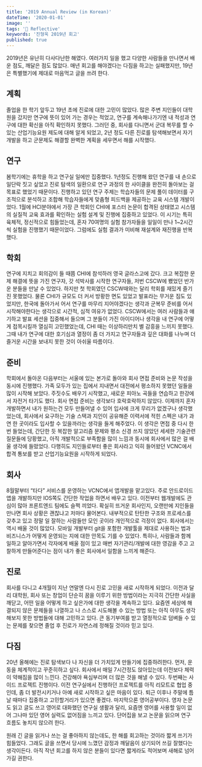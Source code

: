 ```yaml
---
title: '2019 Annual Review (in Korean)'
dateTime: '2020-01-01'
image: ''
tags: '🧘 Reflective'
keywords: '진형욱 2019년 회고'
published: true
---
```


2019년은 유난히 다사다난한 해였다. 여러가지 일을 했고 다양한 사람들을 만나면서 배운 점도, 깨달은 점도 많았다. 매년 회고를 해야겠다는 다짐을 하고는 실패했지만, 19년은 특별했기에 제대로 마음먹고 글을 쓰려 한다.

## 계획

졸업을 한 학기 앞두고 19년 초에 진로에 대한 고민이 많았다. 많은 주변 지인들이 대학원을 갔지만 연구에 뜻이 있어 가는 경우는 적었고, 연구를 계속해나가기엔 내 적성과 연구에 대한 확신을 아직 확인하지 못했다. 그러던 중, 회사를 다니면서 군대 복무를 할 수 있는 산업기능요원 제도에 대해 알게 되었고, 2년 정도 다른 진로를 탐색해보면서 자기개발을 하고 군문제도 해결할 완벽한 계획을 세우면서 해를 시작했다.

## 연구

봄학기에는 휴학을 하고 연구실 일에만 집중했다. 1년정도 진행해 왔던 연구를 내 손으로 일단락 짓고 싶었고 진로 탐색의 일환으로 연구 과정의 한 사이클을 완전히 돌아보는 걸 목표로 했었기 때문이다. 진행하고 있던 연구 주제는 학습자들의 문제 풀이 데이터를 구조적으로 분석하고 조합해 학습자들에게 맞춤형 피드백을 제공하는 교육 시스템 개발이었다. 1월에 HCI분야에서 가장 큰 학회인 CHI에 포스터 논문이 합격된 상태였고 시스템의 실질적 교육 효과를 확인하는 실험 설계 및 진행에 집중하고 있었다. 이 시기는 특히 육체적, 정신적으로 힘들었는데, 혼자 70여명의 실험 참가자들을 일일이 만나 1~2시간씩 실험을 진행했기 때문이었다. 그럼에도 실험 결과가 미비해 재설계와 재진행을 반복했다.

## 학회

연구에 지치고 회의감이 들 때쯤 CHI에 참석하러 영국 글라스고에 갔다. 크고 복잡한 문제 해결에 뜻을 가진 연구자, 갓 석박사를 시작한 연구자들, 저번 CSCW에 뵀었던 반가운 분들을 만날 수 있었다. 하지만 첫 학회였던 CSCW때와는 달리 학회를 재밌게 즐기진 못했었다. 물론 CHI가 규모도 더 커서 방황한 면도 있었고 발표라는 무거운 짐도 있었지만, 한국에 돌아가서 어서 연구를 마무리 지어야겠다는 생각과 군복무 준비를 어서 시작해야한다는 생각으로 시간적, 심적 여유가 없었다. CSCW에서는 여러 사람들과 얘기하고 발표 세션을 집중해서 들으며 그 분들이 가진 아이디어나 생각을 내 연구에 어떻게 접목시킬까 열심히 고민했었는데, CHI 때는 이상하리만치 별 감흥을 느끼지 못했다. 그때 내가 연구에 대한 호기심과 열정이 좀 더 가지고 연구자들과 깊은 대화를 나누며 더 즐거운 시간을 보내지 못한 것이 아쉬울 따름이다.

## 준비

학회에서 돌아온 다음부터는 서울에 있는 본가로 돌아와 회사 면접 준비와 논문 작성을 동시에 진행했다. 가족 모두가 있는 집에서 지내면서 대전에서 평소하지 못했던 일들을 많이 시작해 보았다. 주짓수도 배우기 시작했고, 새로운 피아노 곡들을 연습하고 한강에서 자전거 타기도 했다. 회사 면접 준비는 생각보다 호락호락하지 않았다. 이제까지 혼자 개발하면서 내가 원하는건 모두 만들어낼 수 있어 입사에 크게 무리가 없겠구나 생각했었는데, 회사에서 요구하는 기술 스택과 지인이 공유해준 이력서에 적힌 스펙은 내가 과연 한 곳이라도 입사할 수 있을까라는 생각을 들게 해주었다. 이 생각은 면접 중 다시 한 번 들었는데, 간단한 듯 복잡한 알고리즘 문제와 평소 신경 쓰지 않았던 세세한 기술관련 질문들에 당황했고, 아직 개발적으로 부족함을 많이 느낌과 동시에 회사에서 많은 걸 배울 생각에 들떴었다. 다행히도 지인들로부터 좋은 회사라고 익히 들어왔던 VCNC에서 합격 통보를 받고 산업기능요원을 시작하게 되었다.

## 회사

8월말부터 “타다” 서비스를 운영하는 VCNC에서 앱개발을 맡고있다. 주로 안드로이드 앱을 개발하지만 IOS쪽도 간단한 작업을 하면서 배우고 있다. 이전부터 웹개발에도 관심이 많아 프론트엔드 팀에도 슬쩍 끼었다. 확실히 뜨거운 회사인지, 오랜만에 지인들을 만나면 회사 상황은 괜찮냐고 저마다 물어본다. 내부적으로 탄탄한 구조와 프로세스를 갖추고 있고 정말 일 잘하는 사람들만 모인 곳이라 개인적으로 걱정이 없다. 회사에서는 역시 배울 것이 많았다. 모바일 개발부터 git을 포함한 개발툴을 제대로 사용하는 법과 비즈니스가 어떻게 운영되는 지에 대한 안목도 기를 수 있었다. 특히나, 사람들과 함께 일하고 알아가면서 각자에게 배울 점이 있고 매번 자기관리/개발에 대한 영감을 주고 고찰하게 만들어준다는 점이 내가 좋은 회사에서 일함을 느끼게 해준다.

## 진로

회사를 다니고 4개월이 지난 연말엔 다시 진로 고민을 새로 시작하게 되었다. 이전과 달리 대학원, 회사 또는 창업이 단순히 꿈을 이루기 위한 방법이라는 지극히 간단한 사실을 깨닫고, 어떤 일을 어떻게 하고 싶은가에 대한 생각을 계속하고 있다. 요즘엔 세상에 해결되지 않은 문제들을 나열하고 나 스스로 시도해볼 수 있는 방법 또는 아직 아무도 생각해보지 못한 방법들에 대해 고민하고 있다. 큰 동기부여를 받고 열정적으로 덤벼들 수 있는 문제를 찾으면 졸업 후 진로가 자연스레 정해질 것이라 믿고 있다.

## 다짐

20년 올해에는 진로 탐색보다 나 자신을 더 가치있게 만들기에 집중하려한다. 먼저, 운동을 체계적이고 꾸준히하고 싶다. 회사에서 매일 7시간정도 앉아있는데 이전보다 체력이 약해짐을 많이 느낀다. 건강해야 욕심부리며 더 많은 것을 해낼 수 있다. 두번째는 사이드 프로젝트 진행이다. 이전 연구실에서 진행하던 프로젝트를 아직 리모트로 협업 중인데, 좀 더 발전시키거나 아예 새로 시작하고 싶은 마음이 있다. 퇴근 이후나 주말에 틈날 때마다 집중하고 고민할거리가 있으면 좋겠다. 마지막으론 영어공부이다. 영자 논문도 읽고 글도 쓰고 영어로 대화했던 연구실 생활과 달리, 요즘엔 영어를 사용할 일이 없어 그나마 있던 영어 실력도 없어짐을 느끼고 있다. 단어집을 보고 논문을 읽으며 연구 흐름도 놓치지 않으려 한다.

원래 긴 글을 읽거나 쓰는 걸 좋아하지 않는데도, 한 해를 회고하는 것이라 짧게 쓰기가 힘들었다. 그래도 글을 쓰면서 당시에 느꼈던 감정과 깨달음이 상기되어 쓰길 잘했다는 생각이든다. 아직 작년 회고를 하지 않은 분들이 있다면 짧게라도 적어보며 새해로 넘어가길 권한다.
